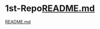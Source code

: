 # 1st-Repo[README.md](https://github.com/SanKDirecTV2/1st-Repo/files/10126714/README.md)
[README.md](https://github.com/SanKDirecTV2/1st-Repo/files/10126715/README.md)
